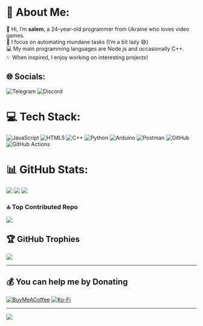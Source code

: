 # 💫 About Me:

👋 Hi, I’m **salem**, a 24-year-old programmer from Ukraine who loves video games. <br>
🔭 I focus on automating mundane tasks (I’m a bit lazy 😅)<br>
💻 My main programming languages are Node.js and occasionally C++. <br>
✨ When inspired, I enjoy working on interesting projects!<br>


## 🌐 Socials:
![Telegram](https://img.shields.io/badge/My%20telegram-2CA5E0?style=flat-squeare&logo=telegram&logoColor=white)
![Discord](https://img.shields.io/badge/QuaSaRs%20Discord%20server-%237289DA.svg?logo=discord&logoColor=white)

# 💻 Tech Stack:
![JavaScript](https://img.shields.io/badge/javascript-%23323330.svg?style=for-the-badge&logo=javascript&logoColor=%23F7DF1E)
![HTML5](https://img.shields.io/badge/html5-%23E34F26.svg?style=for-the-badge&logo=html5&logoColor=white)
![C++](https://img.shields.io/badge/c++-%2300599C.svg?style=for-the-badge&logo=c%2B%2B&logoColor=white)
![Python](https://img.shields.io/badge/python-3670A0?style=for-the-badge&logo=python&logoColor=ffdd54)
![Arduino](https://img.shields.io/badge/-Arduino-00979D?style=for-the-badge&logo=Arduino&logoColor=white)
![Postman](https://img.shields.io/badge/Postman-FF6C37?style=for-the-badge&logo=postman&logoColor=white)
![GitHub](https://img.shields.io/badge/github-%23121011.svg?style=for-the-badge&logo=github&logoColor=white)
![GitHub Actions](https://img.shields.io/badge/github%20actions-%232671E5.svg?style=for-the-badge&logo=githubactions&logoColor=white)
# 📊 GitHub Stats:
![](https://github-readme-stats.vercel.app/api?username=sergiy3013&theme=dark&hide_border=false&include_all_commits=true&count_private=true)
![](https://github-readme-streak-stats.herokuapp.com/?user=sergiy3013&theme=dark&hide_border=false)
![](https://github-readme-stats.vercel.app/api/top-langs/?username=sergiy3013&theme=dark&hide_border=false&include_all_commits=true&count_private=true&layout=compact)

### 🔝 Top Contributed Repo
![](https://github-contributor-stats.vercel.app/api?username=sergiy3013&limit=5&theme=radical&combine_all_yearly_contributions=true)

## 🏆 GitHub Trophies
![](https://github-profile-trophy.vercel.app/?username=sergiy3013&theme=radical&no-frame=false&no-bg=false&margin-w=4)

---

## 💰 You can help me by Donating
[![BuyMeACoffee](https://img.shields.io/badge/Buy%20Me%20a%20Coffee-ffdd00?style=for-the-badge&logo=buy-me-a-coffee&logoColor=black)](https://buymeacoffee.com/sergiy3013)
[![Ko-Fi](https://img.shields.io/badge/Ko--fi-F16061?style=for-the-badge&logo=ko-fi&logoColor=white)](https://ko-fi.com/sergiy3013) 

---
[![](https://visitcount.itsvg.in/api?id=sergiy3013&icon=0&color=0)](https://visitcount.itsvg.in)

<!-- Proudly created with GPRM ( https://gprm.itsvg.in ) -->
